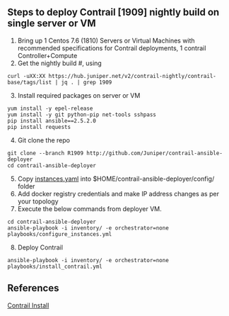 ## Steps to deploy Contrail [1909] nightly build on single server or VM

1. Bring up 1 Centos 7.6 (1810) Servers or Virtual Machines with recommended specifications 
   for Contrail deployments, 1 contrail Controller+Compute 
2. Get the nightly build #, using
```
curl -uXX:XX https://hub.juniper.net/v2/contrail-nightly/contrail-base/tags/list | jq . | grep 1909
```
3. Install required packages on server or VM
```
yum install -y epel-release
yum install -y git python-pip net-tools sshpass
pip install ansible==2.5.2.0
pip install requests
```
4. Git clone the repo
```
git clone --branch R1909 http://github.com/Juniper/contrail-ansible-deployer
cd contrail-ansible-deployer
```
5. Copy [instances.yaml](https://github.com/urao/contrail5_deployments/blob/master/nightly_deployments/instances.yaml) 
   into $HOME/contrail-ansible-deployer/config/ folder
6. Add docker registry credentials and make IP address changes as per your topology
7. Execute the below commands from deployer VM.
```
cd contrail-ansible-deployer
ansible-playbook -i inventory/ -e orchestrator=none playbooks/configure_instances.yml
```
8. Deploy Contrail 
```
ansible-playbook -i inventory/ -e orchestrator=none playbooks/install_contrail.yml
```

## References
[Contrail Install](https://www.juniper.net/documentation/en_US/contrail5.1/topics/concept/install-contrail-ocata-kolla-50.html)
